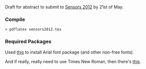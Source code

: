 Draft for abstract to submit to [Sensors 2012](http://ieee-sensors2012.org/) by 21st of May.

### Compile

```
> pdflatex sensors2012.tex
```

### Required Packages

Used [this](http://tex.stackexchange.com/questions/37120/how-can-i-install-uarial-sty-on-a-mac) to install Arial font package (and other non-free fonts).

And if really, really need to use Times New Roman, then there's [this](http://spacehorn.com/osx/xtra/tnr.html).
